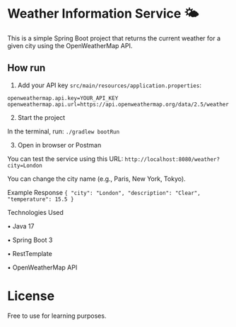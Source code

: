# Weather Information Service 🌤️

This is a simple Spring Boot project that returns the current weather for a given city using the OpenWeatherMap API.

## How run

1. Add your API key `src/main/resources/application.properties`:

```properties
openweathermap.api.key=YOUR_API_KEY
openweathermap.api.url=https://api.openweathermap.org/data/2.5/weather
```

2. Start the project

In the terminal, run:
`./gradlew bootRun`

3. Open in browser or Postman

You can test the service using this URL:
`http://localhost:8080/weather?city=London`

You can change the city name (e.g., Paris, New York, Tokyo).

Example Response
`{
"city": "London",
"description": "Clear",
"temperature": 15.5
}`

Technologies Used

•	Java 17

•	Spring Boot 3

•	RestTemplate

•	OpenWeatherMap API


# License

Free to use for learning purposes.

